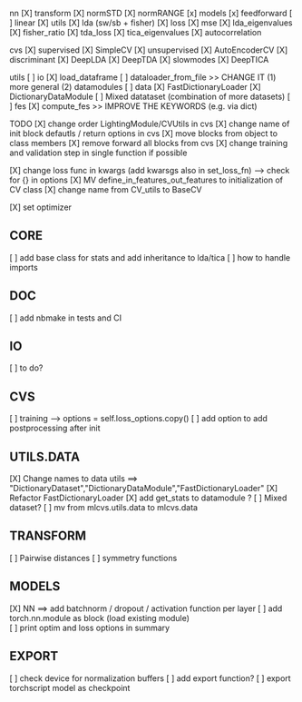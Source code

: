 nn
    [X] transform
        [X] normSTD
        [X] normRANGE
    [x] models 
        [x] feedforward
        [ ] linear
    [X] utils
        [X] lda (sw/sb + fisher)
    [X] loss
        [X] mse 
        [X] lda_eigenvalues
        [X] fisher_ratio
        [X] tda_loss
        [X] tica_eigenvalues
        [X] autocorrelation

cvs
    [X] supervised
        [X] SimpleCV
    [X] unsupervised
        [X] AutoEncoderCV
    [X] discriminant
        [X] DeepLDA 
        [X] DeepTDA
    [X] slowmodes
        [X] DeepTICA

utils 
    [ ] io
        [X] load_dataframe
        [ ] dataloader_from_file >> CHANGE IT (1) more general (2) datamodules
    [ ] data
        [X] FastDictionaryLoader
        [X] DictionaryDataModule
        [ ] Mixed datataset (combination of more datasets)
    [ ] fes
        [X] compute_fes >> IMPROVE THE KEYWORDS (e.g. via dict)

TODO
[X] change order LightingModule/CVUtils in cvs
[X] change name of init block defautls / return options in cvs
[X] move blocks from object to class members 
[X] remove forward all blocks from cvs
[X] change training and validation step in single function if possible

[X] change loss func in kwargs (add kwarsgs also in set_loss_fn) --> check for {} in options
[X] MV define_in_features_out_features to initialization of CV class
[X] change name from CV_utils to BaseCV

[X] set optimizer

## CORE

[ ] add base class for stats and add inheritance to lda/tica
[ ] how to handle imports 

## DOC
[ ] add nbmake in tests and CI

## IO

[ ] to do? 

## CVS
[ ] training --> options = self.loss_options.copy()
[ ] add option to add postprocessing after init

## UTILS.DATA

[X] Change names to data utils ==> "DictionaryDataset","DictionaryDataModule","FastDictionaryLoader"
[X] Refactor FastDictionaryLoader
[X] add get_stats to datamodule ?
[ ] Mixed dataset?
[ ] mv from mlcvs.utils.data to mlcvs.data

## TRANSFORM 
 
[ ] Pairwise distances
[ ] symmetry functions

## MODELS

[X] NN ==> add batchnorm / dropout / activation function  per layer
[ ] add torch.nn.module as block (load existing module)  
[ ] print optim and loss options in summary

## EXPORT

[ ] check device for normalization buffers 
[ ] add export function?
[ ] export torchscript model as checkpoint




